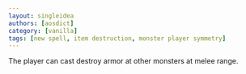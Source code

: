 ```yaml
---
layout: singleidea
authors: [aosdict]
category: [vanilla]
tags: [new spell, item destruction, monster player symmetry]
---
```

The player can cast destroy armor at other monsters at melee range.
